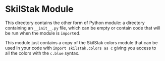# SkilStak Module

This directory contains the other form of Python module: a directory
containing an `__init__.py` file, which can be empty or contain code
that will be run when the module is `import`ed.

This module just contains a copy of the SkilStak colors module that
can be used in your code with `import skilstak.colors as c` giving
you access to all the colors with the `c.blue` syntax.
